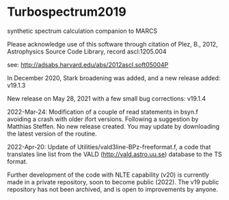 # Turbospectrum2019
synthetic spectrum calculation companion to MARCS

Please acknowledge use of this software through citation of 
Plez, B., 2012, Astrophysics Source Code Library, record ascl:1205.004

see: http://adsabs.harvard.edu/abs/2012ascl.soft05004P

In December 2020, Stark broadening was added, and a new release added: v19.1.3

New release on May 28, 2021 with a few small bug corrections: v19.1.4

2022-Mar-24: Modification of a couple of read statements in bsyn.f avoiding a crash with older ifort versions. Following a suggestion by Matthias Steffen.
No new release created. You may update by downloading the latest version of the routine.

2022-Apr-20: Update of Utilities/vald3line-BPz-freeformat.f, a code that translates line list from the VALD (http://vald.astro.uu.se) database to the TS format.

Further development of the code with NLTE capability (v20) is currently made in a private repository, soon to become public (2022). 
The v19 public repository has not been archived, and is open to improvements by anyone.

